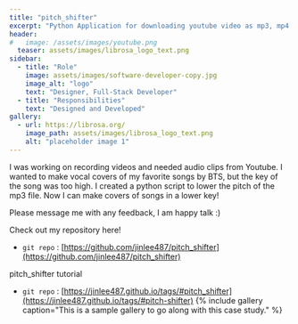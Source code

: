 ```yaml
---
title: "pitch_shifter"
excerpt: "Python Application for downloading youtube video as mp3, mp4 file."
header:
#   image: /assets/images/youtube.png
  teaser: assets/images/librosa_logo_text.png
sidebar:
  - title: "Role"
    image: assets/images/software-developer-copy.jpg
    image_alt: "logo"
    text: "Designer, Full-Stack Developer"
  - title: "Responsibilities"
    text: "Designed and Developed"
gallery:
  - url: https://librosa.org/
    image_path: assets/images/librosa_logo_text.png
    alt: "placeholder image 1"
---
```


I was working on recording videos and needed audio clips from Youtube.
I wanted to make vocal covers of my favorite songs by BTS, but the key of the song was too high. 
I created a python script to lower the pitch of the mp3 file. 
Now I can make covers of songs in a lower key! 

Please message me with any feedback, I am happy talk :)

Check out my repository here!
- `git repo` : [https://github.com/jinlee487/pitch_shifter](https://github.com/jinlee487/pitch_shifter)

pitch_shifter tutorial
- `git repo` : [https://jinlee487.github.io/tags/#pitch_shifter](https://jinlee487.github.io/tags/#pitch-shifter)
{% include gallery caption="This is a sample gallery to go along with this case study." %}
